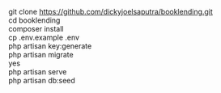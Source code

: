 git clone https://github.com/dickyjoelsaputra/booklending.git
<br>
cd booklending
<br>
composer install
<br>
cp .env.example .env
<br>
php artisan key:generate
<br>
php artisan migrate
<br>
yes
<br>
php artisan serve
<br>
php artisan db:seed
